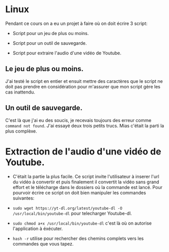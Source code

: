 # Linux

Pendant ce cours on a eu un projet à faire où on doit écrire 3 script:

- Script pour un jeu de plus ou moins.

- Script pour un outil de sauvegarde.

- Script pour extraire l'audio d'une vidéo de Youtube.


## Le jeu de plus ou moins.

J'ai testé le script en entier et ensuit mettre des caractères que le script ne doit pas prendre en considération pour m'assurer que mon script gère les cas inattendu.


## Un outil de sauvegarde.

C'est là que j'ai eu des soucis, je recevais toujours des erreur comme `command not found`. J'ai essayé deux trois petits trucs. Mias c'était la parti la plus complèxe.


# Extraction de l'audio d'une vidéo de Youtube.

- C'était la partie la plus facile. Ce script invite l'utilisateur à inserer l'url du vidéo à convertir et puis finalement il convertit la vidéo sans grand effort et le télécharge dans le dossiers où la commande est lancé. Pour pourvoir écrire ce script on doit bien manipuler les commandes suivantes:

- `sudo wget https://yt-dl.org/latest/youtube-dl -O /usr/local/bin/youtube-dl` pour telecharger Youtube-dl.

- `sudo chmod a+x /usr/local/bin/youtube-dl` c'est là où on autorise l'application à éxécuter.

- `hash -r` utilise pour rechercher des chemins complets vers les commandes que vous tapez.




